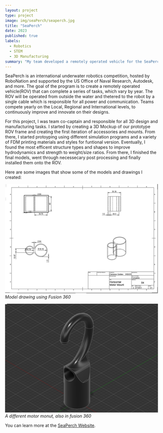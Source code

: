 ```yaml
---
layout: project
type: project
image: img/seaPerch/seaperch.jpg
title: "SeaPerch"
date: 2023
published: true
labels:
  - Robotics
  - STEM
  - 3D Manufacturing
summary: "My team developed a remotely operated vehicle for the SeaPerch Competition that brought us to the international level of competition."
---
```


SeaPerch is an international underwater robotics competition, hosted by RoboNation and supported by the US Office of Naval Research, Autodesk, and more. The goal of the program is to create a remotely operated vehicle(ROV) that can complete a series of tasks, which vary by year. The ROV will be operated from outside the water and thetered to the robot by a single cable which is responsible for all power and communication. Teams compete yearly on the Local, Regional and International levels, to continuously improve and innovate on their designs. 

For this project, I was team co-captain and responsible for all 3D design and manufacturing tasks.  I started by creating a 3D Mockup of our prototype ROV frame and creating the first iteration of accessories and mounts. From there, I started protoyping using different simulation programs and a variety of FDM printing materials and styles for funtional version. Eventually, I found the most efficent structure types and shapes to improve hydrodynamics and strength to weight/size ratios. From there, I finished the final models, went through necessecary post processing and finally installed them onto the ROV.

Here are some images that show some of the models and drawings I created:


![Drawing](../img/seaPerch/horiz-motormount-drawing.png)
*Model drawing using Fusion 360*

![Model](../img/seaPerch/motormount.png)
*A different motor monut, also in fusion 360*

You can learn more at the [SeaPerch Website](https://seaperch.org).
